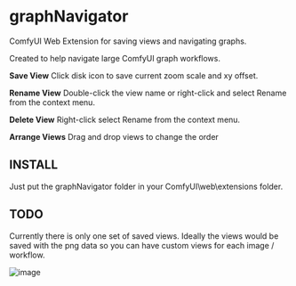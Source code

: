 # graphNavigator

ComfyUI Web Extension for saving views and navigating graphs.

Created to help navigate large ComfyUI graph workflows.

**Save View**
Click disk icon to save current zoom scale and xy offset.

**Rename View**
Double-click the view name or right-click and select Rename from the context menu.

**Delete View**
Right-click select Rename from the context menu.

**Arrange Views**
Drag and drop views to change the order

## INSTALL

Just put the graphNavigator folder in your ComfyUI\\web\\extensions folder.

## TODO

Currently there is only one set of saved views. Ideally the views would be saved with the png data so you can have custom views for each image / workflow.

![image](https://user-images.githubusercontent.com/111552054/235281310-9d909f5f-93be-4603-86ed-fc23fbf97a4f.png)
